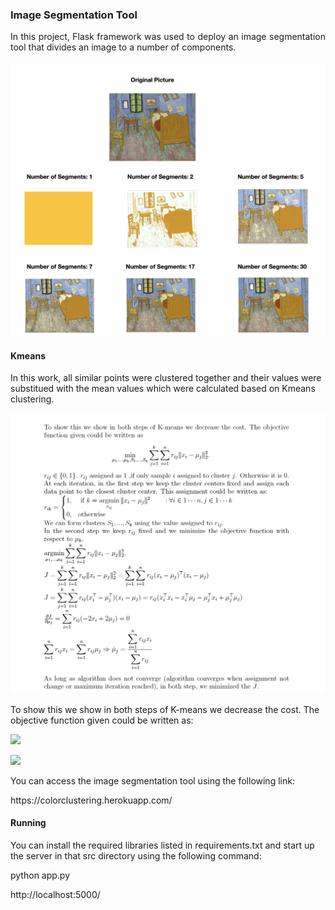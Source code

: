### Image Segmentation Tool 
<p align = "justify">
In this project,  Flask framework was used to deploy an image segmentation tool that divides an image to a number of components. 
</p>

#### 
<p align = "center">
	<img src = "https://github.com/rojinnew/image_segmentation/blob/master/segments.png">
</p>

#### Kmeans 
In this work, all similar points were clustered together and their values were substitued with the mean values which were calculated based on Kmeans clustering.
<p align = "center" width = "200px">
	<img src = "https://github.com/rojinnew/image_segmentation/blob/master/kmeans.png">
</p>

<p>
To show this we show in both steps of K-means we decrease the cost.
The objective function given could be written as:
</p>

<p>
<img src="https://render.githubusercontent.com/render/math?math=\textrm{minimum}_{\mu_1,...,\mu_k,S_1,...,S_k}\sum_{j=1}^k\sum_{i=1}^n r_{ij}\|x_i-\mu_j\|_2^2.">
</p>
<p>
<img src="https://render.githubusercontent.com/render/math?math=r_{ij} \in \{0,1\}.$r_{ij} \text{assigned as 1} ,if only sample i assigned to cluster $j$. Otherwise it is 0.">
</p>

You can access the image segmentation tool using the following link:
<p align = "left">
https://colorclustering.herokuapp.com/
</p>
 
#### Running 
You can install the required libraries listed in requirements.txt and start up the server in that src directory using the following command: 
 
python app.py 
 
http://localhost:5000/
